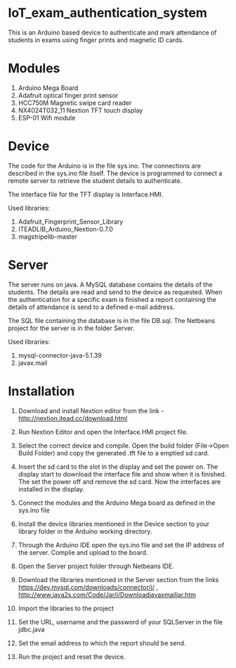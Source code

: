 # IoT_exam_authentication_system
This is an Arduino based device to authenticate and mark attendance of students in exams using finger prints and magnetic ID cards.

# Modules
1. Arduino Mega Board
2. Adafruit optical finger print sensor
3. HCC750M Magnetic swipe card reader
4. NX4024T032_11 Nextion TFT touch display
5. ESP-01 Wifi module

# Device
The code for the Arduino is in the file sys.ino. The connections are described in the sys.ino file itself. The device is programmed to connect a remote server to retrieve the student details to authenticate.

The interface file for the TFT display is Interface.HMI.

Used libraries:

1. Adafruit_Fingerprint_Sensor_Library
2. ITEADLIB_Arduino_Nextion-0.7.0
3. magstripelib-master

# Server
The server runs on java. A MySQL database contains the details of the students. The details are read and send to the device as requested. When the authentication for a specific exam is finished a report containing the details of attendance is send to a defined e-mail address.

The SQL file containing the database is in the file DB.sql. The Netbeans project for the server is in the folder Server.

Used libraries:

1. mysql-connector-java-5.1.39
2. javax.mail

# Installation
1. Download and install Nextion editor from the link - http://nextion.itead.cc/download.html

2. Run Nextion Editor and open the Interface.HMI project file.

3. Select the correct device and compile. Open the build folder (File->Open Build Folder) and copy the generated .tft file to a emptied sd card.

4. Insert the sd card to the slot in the display and set the power on. The display start to download the interface file and show when it is finished. The set the power off and remove the sd card. Now the interfaces are installed in the display.

5. Connect the modules and the Arduino Mega board as defined in the sys.ino file

6. Install the device libraries mentioned in the Device section to your library folder in the Arduino working directory.

7. Through the Arduino IDE open the sys.ino file and set the IP address of the server. Complie and upload to the board.

8. Open the Server project folder through Netbeans IDE.

9. Download the libraries mentioned in the Server section from the links https://dev.mysql.com/downloads/connector/j/ , http://www.java2s.com/Code/Jar/j/Downloadjavaxmailjar.htm

10. Import the libraries to the project

11. Set the URL, username and the password of your SQLServer in the file jdbc.java

12. Set the email address to which the report should be send.

13. Run the project and reset the device.

